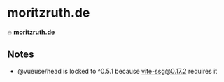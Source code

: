 # moritzruth.de

🔥 [**moritzruth.de**](https://moritzruth.de)

## Notes
- @vueuse/head is locked to ^0.5.1 because vite-ssg@0.17.2 requires it

